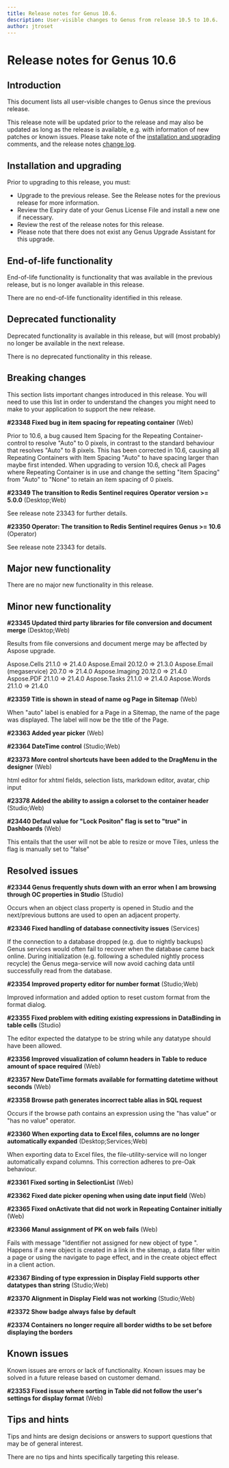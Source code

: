 ```yaml
---
title: Release notes for Genus 10.6.
description: User-visible changes to Genus from release 10.5 to 10.6.
author: jtroset
---
```


# Release notes for Genus 10.6

## Introduction

This document lists all user-visible changes to Genus since the previous release.

This release note will be updated prior to the release and may also be updated as long as the release is available, e.g. with information of new patches or known issues. Please take note of the [installation and upgrading](#installation-and-upgrading) comments, and the release notes [change log](#change-log).

## Installation and upgrading

Prior to upgrading to this release, you must:

- Upgrade to the previous release. See the Release notes for the previous release for more information.
- Review the Expiry date of your Genus License File and install a new one if necessary.
- Review the rest of the release notes for this release.
- Please note that there does not exist any Genus Upgrade Assistant for this upgrade.

<!--rntype01-start INSTALLATION / UPGRADE. DO NOT CHANGE THESE TAGS. ANY CHANGES BELOW WILL BE OVERWRITTEN.-->

<!--rntype01-end   INSTALLATION / UPGRADE. DO NOT CHANGE THESE TAGS. ANY CHANGES ABOVE WILL BE OVERWRITTEN.-->
<!-- release note type 2 is missing. That's ok.-->

## End-of-life functionality

End-of-life functionality is functionality that was available in the previous release, but is no longer available in this release.
<!--rntype03-start END-OF-LIFE. DO NOT CHANGE THESE TAGS. ANY CHANGES BELOW WILL BE OVERWRITTEN.-->
There are no end-of-life functionality identified in this release.
<!--rntype03-end   END-OF-LIFE. DO NOT CHANGE THESE TAGS. ANY CHANGES ABOVE WILL BE OVERWRITTEN.-->
## Deprecated functionality

Deprecated functionality is available in this release, but will (most probably) no longer be available in the next release.
<!--rntype04-start DEPRECATED. DO NOT CHANGE THESE TAGS. ANY CHANGES BELOW WILL BE OVERWRITTEN.-->
There is no deprecated functionality in this release.
<!--rntype04-end   DEPRECATED. DO NOT CHANGE THESE TAGS. ANY CHANGES ABOVE WILL BE OVERWRITTEN.-->
## Breaking changes

This section lists important changes introduced in this release. You will need to use this list in order to understand the changes you might need to make to your application to support the new release.
<!--rntype05-start BREAKING. DO NOT CHANGE THESE TAGS. ANY CHANGES BELOW WILL BE OVERWRITTEN.-->
<!--ID 3d6d1744-0496-4086-9510-898570234055 -->
**#23348 Fixed bug in item spacing for repeating container** (Web)

Prior to 10.6, a bug caused Item Spacing for the Repeating Container-control to resolve "Auto" to 0 pixels, in contrast to the standard behaviour that resolves "Auto" to 8 pixels.
This has been corrected in 10.6, causing all Repeating Containers with Item Spacing "Auto" to have spacing larger than maybe first intended.
When upgrading to version 10.6, check all Pages where Repeating Container is in use and change the setting "Item Spacing" from "Auto" to "None" to retain an item spacing of 0 pixels.

<!--ID 4d272665-4040-4758-bd4d-d33a72749c64 -->
**#23349 The transition to Redis Sentinel requires Operator version >= 5.0.0** (Desktop;Web)

See release note 23343 for further details.

<!--ID e63f1012-b10a-4bc6-ba61-9d2443bd9fd1 -->
**#23350 Operator: The transition to Redis Sentinel requires Genus >= 10.6** (Operator)

See release note 23343 for details.

<!--rntype05-end   BREAKING. DO NOT CHANGE THESE TAGS. ANY CHANGES ABOVE WILL BE OVERWRITTEN.-->
## Major new functionality
<!--rntype06-start MAJOR. DO NOT CHANGE THESE TAGS. ANY CHANGES BELOW WILL BE OVERWRITTEN.-->
There are no major new functionality in this release.
<!--rntype06-end   MAJOR. DO NOT CHANGE THESE TAGS. ANY CHANGES ABOVE WILL BE OVERWRITTEN.-->
## Minor new functionality
<!--rntype07-start MINOR. DO NOT CHANGE THESE TAGS. ANY CHANGES BELOW WILL BE OVERWRITTEN.-->
<!--ID 9d02ac5f-bc68-49e7-9f7e-310fbe5ca8ae -->
**#23345 Updated third party libraries for file conversion and document merge** (Desktop;Web)

Results from file conversions and document merge may be affected by Aspose upgrade.

Aspose.Cells 21.1.0 => 21.4.0
Aspose.Email 20.12.0 => 21.3.0
Aspose.Email (megaservice) 20.7.0 => 21.4.0
Aspose.Imaging 20.12.0 => 21.4.0
Aspose.PDF 21.1.0 => 21.4.0
Aspose.Tasks 21.1.0 => 21.4.0
Aspose.Words 21.1.0 => 21.4.0

<!--ID e6bd5307-248f-4f82-bc03-bc1b3066dc35 -->
**#23359 Title is shown in stead of name og Page in Sitemap** (Web)

When "auto" label is enabled for a Page in a Sitemap, the name of the page was displayed. The label will now be the title of the Page.

<!--ID 34fdb820-bbf0-414b-bb56-d04c17d57f43 -->
**#23363 Added year picker** (Web)

<!--ID fc90e6fd-35bf-4d0c-ba1b-7d12aab462b4 -->
**#23364 DateTime control** (Studio;Web)

<!--ID fa0a773b-9dbf-44c1-9890-6b274e5f6fbc -->
**#23373 More control shortcuts have been added to the DragMenu in the designer** (Web)

html editor for xhtml fields, selection lists, markdown editor, avatar, chip input

<!--ID 8f819762-0d96-40e2-9731-9e2e537d206f -->
**#23378 Added the ability to assign a colorset to the container header** (Studio;Web)

<!--ID 07daadf4-b097-4b32-8362-e237c5fe35ac -->
**#23440 Defaul value for "Lock Positon" flag is set to "true" in Dashboards** (Web)

This entails that the user will not be able to resize or move Tiles, unless the flag is manually set to "false"

<!--rntype07-end   MINOR. DO NOT CHANGE THESE TAGS. ANY CHANGES ABOVE WILL BE OVERWRITTEN.-->
## Resolved issues
<!--rntype08-start RESOLVED ISSUES. DO NOT CHANGE THESE TAGS. ANY CHANGES BELOW WILL BE OVERWRITTEN.-->
<!--ID 3e911690-8daa-49f8-82e9-b4f373c3c168 -->
**#23344 Genus frequently shuts down with an error when I am browsing through OC properties in Studio** (Studio)

Occurs when an object class property is opened in Studio and the next/previous buttons are used to open an adjacent property.

<!--ID de54a2ea-f7a1-433d-bb05-fcd6655912b8 -->
**#23346 Fixed handling of database connectivity issues** (Services)

If the connection to a database dropped (e.g. due to nightly backups) Genus services would often fail to recover when the database came back online. During initialization (e.g. following a scheduled nightly process recycle) the Genus mega-service will now avoid caching data until successfully read from the database.

<!--ID 21d9d223-f929-421a-a638-d899f1028e5f -->
**#23354 Improved property editor for number format** (Studio;Web)

Improved information and added option to reset custom format from the format dialog.

<!--ID 81934ab0-44cc-4dfc-9a18-987109b187b1 -->
**#23355 Fixed problem with editing existing expressions in DataBinding in table cells** (Studio)

The editor expected the datatype to be string while any datatype should have been allowed.

<!--ID 6821c73c-a6c8-4811-bda2-558635c53d6b -->
**#23356 Improved visualization of column headers in Table to reduce amount of space required** (Web)

<!--ID 536bda0e-1618-4eb2-b6e5-0c4475508e3f -->
**#23357 New DateTime formats available for formatting datetime without seconds** (Web)

<!--ID a94967de-9eb9-4297-96a1-4f49daf3c39b -->
**#23358 Browse path generates incorrect table alias in SQL request**

Occurs if the browse path contains an expression using the "has value" or "has no value" operator.

<!--ID e44bdc35-0bff-40af-8201-fb3c4d2d4532 -->
**#23360 When exporting data to Excel files, columns are no longer automatically expanded** (Desktop;Services;Web)

When exporting data to Excel files, the file-utility-service will no longer automatically expand columns. This correction adheres to pre-Oak behaviour.

<!--ID e33e6a48-de2f-4936-a0ac-137be99dcaf9 -->
**#23361 Fixed sorting in SelectionList** (Web)

<!--ID dea3f0f4-60a6-41a7-b74c-655c2307f91d -->
**#23362 Fixed date picker opening when using date input field** (Web)

<!--ID 8cb49ea7-f483-4f48-9c0c-1fa2724c90df -->
**#23365 Fixed onActivate that did not work in Repeating Container initially** (Web)

<!--ID 4cb9c149-f500-4bac-b4f9-44fa3131cf96 -->
**#23366 Manul assignment of PK on web fails** (Web)

Fails with message "Identifier not assigned for new object of type <a-type>". Happens if a new object is created in a link in the sitemap, a data filter witin a page or using the navigate to page effect, and in the create object effect in a client action.

<!--ID bacd609a-92bf-4c5e-9494-ef1f64918df2 -->
**#23367 Binding of type expression in Display Field supports other datatypes than string** (Studio;Web)

<!--ID 2af9e59e-4d17-455c-9b11-371560563e46 -->
**#23370 Alignment in Display Field was not working** (Studio;Web)

<!--ID 50a17e33-36a9-4e53-b05d-5cfd0fd488b5 -->
**#23372 Show badge always false by default**

<!--ID b07aa4f8-fec8-4a01-8f44-c2f3d3916429 -->
**#23374 Containers no longer require all border widths to be set before displaying the borders**

<!--rntype08-end   RESOLVED ISSUES. DO NOT CHANGE THESE TAGS. ANY CHANGES ABOVE WILL BE OVERWRITTEN.-->
## Known issues

Known issues are errors or lack of functionality. Known issues may be solved in a future release based on customer demand.
<!--rntype09-start KNOWN ISSUES. DO NOT CHANGE THESE TAGS. ANY CHANGES BELOW WILL BE OVERWRITTEN.-->
<!--ID c563c85c-0f40-49d4-803f-012d6dad46a1 -->
**#23353 Fixed issue where sorting in Table did not follow the user's settings for display format** (Web)

<!--rntype09-end   KNOWN ISSUES. DO NOT CHANGE THESE TAGS. ANY CHANGES ABOVE WILL BE OVERWRITTEN.-->
## Tips and hints

Tips and hints are design decisions or answers to support questions that may be of general interest.

There are no tips and hints specifically targeting this release.
<!--changelog CHANGELOG. DO NOT CHANGE THIS TAG. ANY CHANGES BELOW WILL BE DELETED.-->
